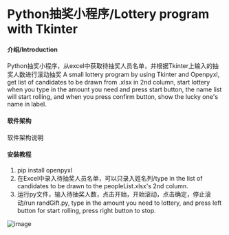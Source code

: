 # Python抽奖小程序/Lottery program with Tkinter

#### 介绍/Introduction
Python抽奖小程序，从excel中获取待抽奖人员名单，并根据Tkinter上输入的抽奖人数进行滚动抽奖
A small lottery program by using Tkinter and Openpyxl, get list of candidates to be drawn from .xlsx in 2nd column, start lottery when you type in the amount you need and press start button, the name list will start rolling, and when you press confirm button, show the lucky one's name in label.

#### 软件架构
软件架构说明


#### 安装教程

1.  pip install openpyxl
2.  在Excel中录入待抽奖人员名单，可以只录入姓名列/type in the list of candidates to be drawn to the peopleList.xlsx's 2nd column.
3.  运行py文件，输入待抽奖人数，点击开始，开始滚动，点击确定，停止滚动/run randGift.py, type in the amount you need to lottery, and press left button for start rolling, press right button to stop.

![image](https://user-images.githubusercontent.com/53886433/132345513-6d7648c0-6c41-461f-8c0c-7c290803829b.png)
